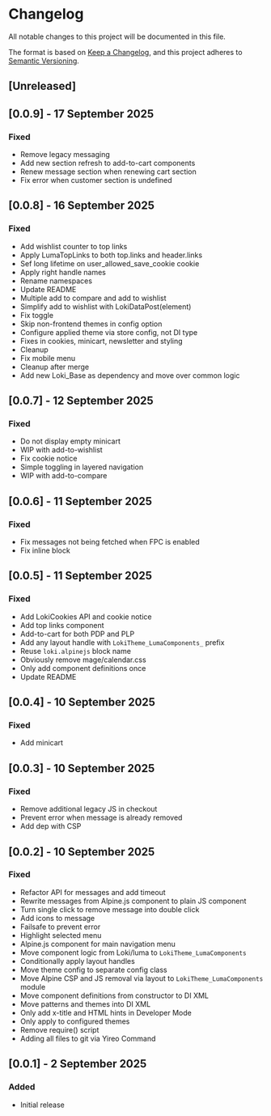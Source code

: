 # Changelog
All notable changes to this project will be documented in this file.

The format is based on [Keep a Changelog](https://keepachangelog.com/en/1.0.0/),
and this project adheres to [Semantic Versioning](https://semver.org/spec/v2.0.0.html).

## [Unreleased]

## [0.0.9] - 17 September 2025
### Fixed
- Remove legacy messaging
- Add new section refresh to add-to-cart components
- Renew message section when renewing cart section
- Fix error when customer section is undefined

## [0.0.8] - 16 September 2025
### Fixed
- Add wishlist counter to top links
- Apply LumaTopLinks to both top.links and header.links
- Sef long lifetime on user_allowed_save_cookie cookie
- Apply right handle names
- Rename namespaces
- Update README
- Multiple add to compare and add to wishlist
- Simplify add to wishlist with LokiDataPost(element)
- Fix toggle
- Skip non-frontend themes in config option
- Configure applied theme via store config, not DI type
- Fixes in cookies, minicart, newsletter and styling
- Cleanup
- Fix mobile menu
- Cleanup after merge
- Add new Loki_Base as dependency and move over common logic

## [0.0.7] - 12 September 2025
### Fixed
- Do not display empty minicart
- WIP with add-to-wishlist
- Fix cookie notice
- Simple toggling in layered navigation
- WIP with add-to-compare

## [0.0.6] - 11 September 2025
### Fixed
- Fix messages not being fetched when FPC is enabled
- Fix inline block

## [0.0.5] - 11 September 2025
### Fixed
- Add LokiCookies API and cookie notice
- Add top links component
- Add-to-cart for both PDP and PLP
- Add any layout handle with `LokiTheme_LumaComponents_` prefix
- Reuse `loki.alpinejs` block name
- Obviously remove mage/calendar.css
- Only add component definitions once
- Update README

## [0.0.4] - 10 September 2025
### Fixed
- Add minicart

## [0.0.3] - 10 September 2025
### Fixed
- Remove additional legacy JS in checkout
- Prevent error when message is already removed
- Add dep with CSP

## [0.0.2] - 10 September 2025
### Fixed
- Refactor API for messages and add timeout
- Rewrite messages from Alpine.js component to plain JS component
- Turn single click to remove message into double click
- Add icons to message
- Failsafe to prevent error
- Highlight selected menu
- Alpine.js component for main navigation menu
- Move component logic from Loki/luma to `LokiTheme_LumaComponents`
- Conditionally apply layout handles
- Move theme config to separate config class
- Move Alpine CSP and JS removal via layout to `LokiTheme_LumaComponents` module
- Move component definitions from constructor to DI XML
- Move patterns and themes into DI XML
- Only add x-title and HTML hints in Developer Mode
- Only apply to configured themes
- Remove require() script
- Adding all files to git via Yireo Command

## [0.0.1] - 2 September 2025
### Added
- Initial release
